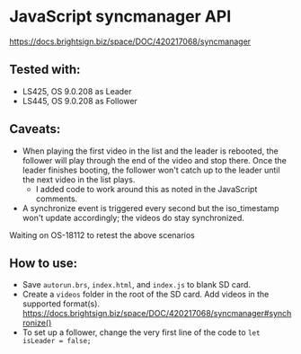 # JavaScript syncmanager API
https://docs.brightsign.biz/space/DOC/420217068/syncmanager

## Tested with:

- LS425, OS 9.0.208 as Leader
- LS445, OS 9.0.208 as Follower

## Caveats:

- When playing the first video in the list and the leader is rebooted, the follower will play through the end of the video and stop there. Once the leader finishes booting, the follower won't catch up to the leader until the next video in the list plays.
  - I added code to work around this as noted in the JavaScript comments.
- A synchronize event is triggered every second but the iso_timestamp won't update accordingly; the videos do stay synchronized.

Waiting on OS-18112 to retest the above scenarios

## How to use:

- Save `autorun.brs`, `index.html`, and `index.js` to blank SD card.
- Create a `videos` folder in the root of the SD card. Add videos in the supported format(s). https://docs.brightsign.biz/space/DOC/420217068/syncmanager#synchronize()
- To set up a follower, change the very first line of the code to `let isLeader = false;`
